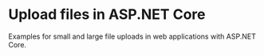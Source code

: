 # Upload files in ASP.NET Core
Examples for small and large file uploads in web applications with ASP.NET Core.
